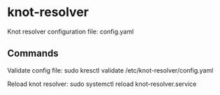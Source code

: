 # knot-resolver
Knot resolver configuration file: config.yaml

## Commands ##

Validate config file:
sudo kresctl validate /etc/knot-resolver/config.yaml

Reload knot resolver:
sudo systemctl reload knot-resolver.service
